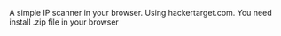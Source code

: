 A simple IP scanner in your browser. Using hackertarget.com. You need install .zip file in your browser
